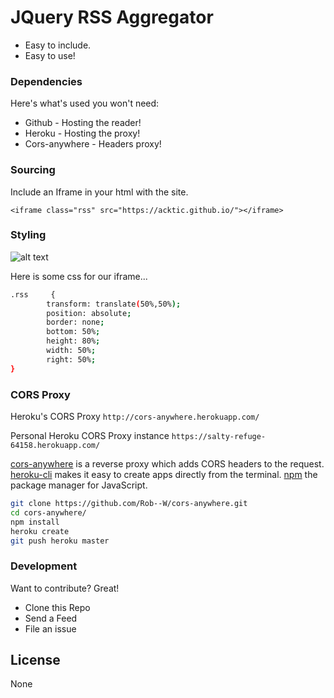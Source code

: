 # JQuery RSS Aggregator

  - Easy to include.
  - Easy to use!

> 


### Dependencies

Here's what's used you won't need:

* Github - Hosting the reader!
* Heroku - Hosting the proxy!
* Cors-anywhere - Headers proxy!

### Sourcing

Include an Iframe in your html with the site.

`<iframe class="rss" src="https://acktic.github.io/"></iframe>`

### Styling

![alt text](https://raw.githubusercontent.com/acktic/acktic.github.io/master/3366071279769.png "Example iframe")

Here is some css for our iframe...
```sh
.rss     {
        transform: translate(50%,50%);
        position: absolute;
        border: none;
        bottom: 50%;
        height: 80%;
        width: 50%;
        right: 50%;
}
```

### CORS Proxy

Heroku's CORS Proxy
`http://cors-anywhere.herokuapp.com/`

Personal Heroku CORS Proxy instance
`https://salty-refuge-64158.herokuapp.com/`

[cors-anywhere](https://github.com/Rob--W/cors-anywhere) is a reverse proxy which adds CORS headers to the request.
[heroku-cli](https://github.com/heroku/cli) makes it easy to create apps directly from the terminal.
[npm](https://github.com/npm/cli) the package manager for JavaScript.

```sh
git clone https://github.com/Rob--W/cors-anywhere.git
cd cors-anywhere/
npm install
heroku create
git push heroku master
```

### Development

Want to contribute? Great!
- Clone this Repo
- Send a Feed
- File an issue

License
----

None
